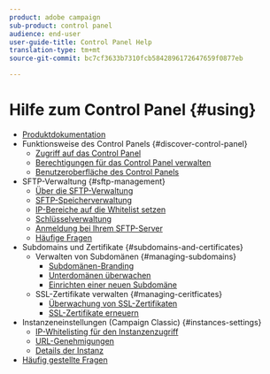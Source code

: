 ```yaml
---
product: adobe campaign
sub-product: control panel
audience: end-user
user-guide-title: Control Panel Help
translation-type: tm+mt
source-git-commit: bc7cf3633b7310fcb5842896172647659f0877eb

---
```



# Hilfe zum Control Panel {#using}

+ [Produktdokumentation](control-panel-home.md)
+ Funktionsweise des Control Panels {#discover-control-panel}
   + [Zugriff auf das Control Panel](discover/using/accessing-control-panel.md)
   + [Berechtigungen für das Control Panel verwalten](discover/using/managing-permissions.md)
   + [Benutzeroberfläche des Control Panels](discover/using/discovering-the-interface.md)
+ SFTP-Verwaltung {#sftp-management}
   + [Über die SFTP-Verwaltung](sftp/using/about-sftp-management.md)
   + [SFTP-Speicherverwaltung](sftp/using/sftp-storage-management.md)
   + [IP-Bereiche auf die Whitelist setzen](sftp/using/ip-range-whitelisting.md)
   + [Schlüsselverwaltung](sftp/using/key-management.md)
   + [Anmeldung bei Ihrem SFTP-Server](sftp/using/logging-into-sftp-server.md)
   + [Häufige Fragen](sftp/using/common-questions.md)
+ Subdomains und Zertifikate {#subdomains-and-certificates}
   + Verwalten von Subdomänen {#managing-subdomains}
      + [Subdomänen-Branding](subdomains-certificates/using/subdomains-branding.md)
      + [Unterdomänen überwachen](subdomains-certificates/using/monitoring-subdomains.md)
      + [Einrichten einer neuen Subdomäne](subdomains-certificates/using/setting-up-new-subdomain.md)
   + SSL-Zertifikate verwalten {#managing-ceritficates}
      + [Überwachung von SSL-Zertifikaten](subdomains-certificates/using/monitoring-ssl-certificates.md)
      + [SSL-Zertifikate erneuern](subdomains-certificates/using/renewing-subdomain-certificate.md)
+ Instanzeneinstellungen (Campaign Classic) {#instances-settings}
   + [IP-Whitelisting für den Instanzenzugriff](instances-settings/using/ip-whitelisting-instance-access.md)
   + [URL-Genehmigungen](instances-settings/using/url-permissions.md)
   + [Details der Instanz](instances-settings/using/instance-details.md)
+ [Häufig gestellte Fragen](faq.md)
